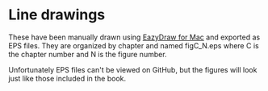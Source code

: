 # Line drawings

These have been manually drawn using [EazyDraw for Mac](http://eazydraw.com) and exported as EPS files.  They are organized by chapter and named figC_N.eps where C is the chapter number and N is the figure number.

Unfortunately EPS files can't be viewed on GitHub, but the figures will look just like those included in the book.
